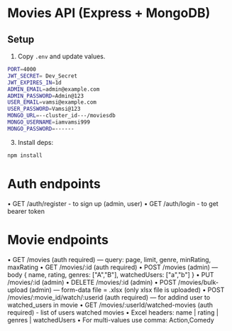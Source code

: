 # Movies API (Express + MongoDB)

  

## Setup

1. Copy `.env` and update values.
```bash
PORT=4000
JWT_SECRET= Dev_Secret
JWT_EXPIRES_IN=1d
ADMIN_EMAIL=admin@example.com
ADMIN_PASSWORD=Admin@123
USER_EMAIL=vamsi@example.com
USER_PASSWORD=Vamsi@123
MONGO_URL=--cluster_id---/moviesdb
MONGO_USERNAME=iamvamsi999
MONGO_PASSWORD=------
```
3. Install deps:
```bash
npm install
```
# Auth endpoints
• GET /auth/register - to sign up (admin,  user)
• GET /auth/login - to get bearer token
# Movie endpoints
• GET /movies (auth  required) — query: page, limit, genre, minRating, maxRating
• GET /movies/:id (auth  required)
• POST /movies (admin) — body { name,  rating,  genres: ["A","B"], watchedUsers: ["a","b"] }
• PUT /movies/:id (admin)
• DELETE /movies/:id (admin)
• POST /movies/bulk-upload (admin) — form-data file = .xlsx (only xlsx file is uploaded)
• POST /movies/:movie_id/watch/:userid (auth  required) — for addind user to watched_users in movie
• GET /movies/:userId/watched-movies (auth  required) - list of users watched movies
• Excel headers: name | rating | genres | watchedUsers
• For multi-values use comma: Action,Comedy